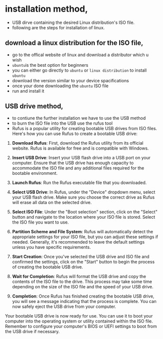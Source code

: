 # installation method,
* USB dirve containing the desired Linux distribution's ISO file.
* following are the steps for installation of linux.
## download a linux distribution for the ISO file,
* go to the offical website of linux and download a distributor which u wish
* `ubuntu`is the best option for beginners
* you can either go directly to `ubuntu` or `linux distribution` to install `ubuntu`
* download the version similar to your device spacifications
* once your done downloading the `ubuntu` ISO file
* run and install it
## USB drive method,
* to contiune the further installation we have to use the USB method
* to burn the ISO file into the USB use the rufus tool
* Rufus is a popular utility for creating bootable USB drives from ISO files. Here's how you can use Rufus to create a bootable USB drive:

1. **Download Rufus**: First, download the Rufus utility from its official website. Rufus is available for free and is compatible with Windows.

2. **Insert USB Drive**: Insert your USB flash drive into a USB port on your computer. Ensure that the USB drive has enough capacity to accommodate the ISO file and any additional files required for the bootable environment.

3. **Launch Rufus**: Run the Rufus executable file that you downloaded.

4. **Select USB Drive**: In Rufus, under the "Device" dropdown menu, select your USB flash drive. Make sure you choose the correct drive as Rufus will erase all data on the selected drive.

5. **Select ISO File**: Under the "Boot selection" section, click on the "Select" button and navigate to the location where your ISO file is stored. Select the ISO file you want to use.

6. **Partition Scheme and File System**: Rufus will automatically detect the appropriate settings for your ISO file, but you can adjust these settings if needed. Generally, it's recommended to leave the default settings unless you have specific requirements.

7. **Start Creation**: Once you've selected the USB drive and ISO file and confirmed the settings, click on the "Start" button to begin the process of creating the bootable USB drive.

8. **Wait for Completion**: Rufus will format the USB drive and copy the contents of the ISO file to the drive. This process may take some time depending on the size of the ISO file and the speed of your USB drive.

9. **Completion**: Once Rufus has finished creating the bootable USB drive, you will see a message indicating that the process is complete. You can now safely eject the USB drive from your computer.

Your bootable USB drive is now ready for use. You can use it to boot your computer into the operating system or utility contained within the ISO file. Remember to configure your computer's BIOS or UEFI settings to boot from the USB drive if necessary. 
